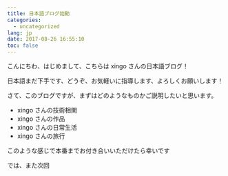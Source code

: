 ```yaml
---
title: 日本語ブログ始動
categories:
  - uncategorized
lang: jp
date: 2017-08-26 16:55:10
toc: false
---
```


こんにちわ、はじめまして、こちらは xingo さんの日本語ブログ！

日本語まだ下手です、どうぞ、お気軽いに指導します、よろしくお願いします！

さて、このブログですが、まずはどのようなものかご説明したいと思います。

- xingo さんの技術相関
- xingo さんの作品
- xingo さんの日常生活
- xingo さんの旅行

このような感じで本番までお付き合いいただけたら幸いです

では、また次回
